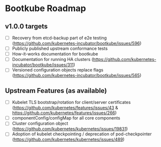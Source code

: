 # Bootkube Roadmap

## v1.0.0 targets

- [ ] Recovery from etcd-backup part of e2e testing (https://github.com/kubernetes-incubator/bootkube/issues/596)
- [ ] Publicly published upstream conformance tests
- [ ] How-it-works documentation for bootkube
- [ ] Documentation for running HA clusters (https://github.com/kubernetes-incubator/bootkube/issues/311)
- [ ] Versioned configuration objects replace flags (https://github.com/kubernetes-incubator/bootkube/issues/565)

## Upstream Features (as available)

- [ ] Kubelet TLS bootstrap/rotation for client/server certificates (https://github.com/kubernetes/features/issues/43 & https://github.com/kubernetes/features/issues/266)
- [ ] componentConfig/configMap for all core components
- [ ] Cluster configuration object (https://github.com/kubernetes/kubernetes/issues/19831)
- [ ] Adoption of kubelet checkpointing / deprecation of pod-checkpointer (https://github.com/kubernetes/kubernetes/issues/489)
